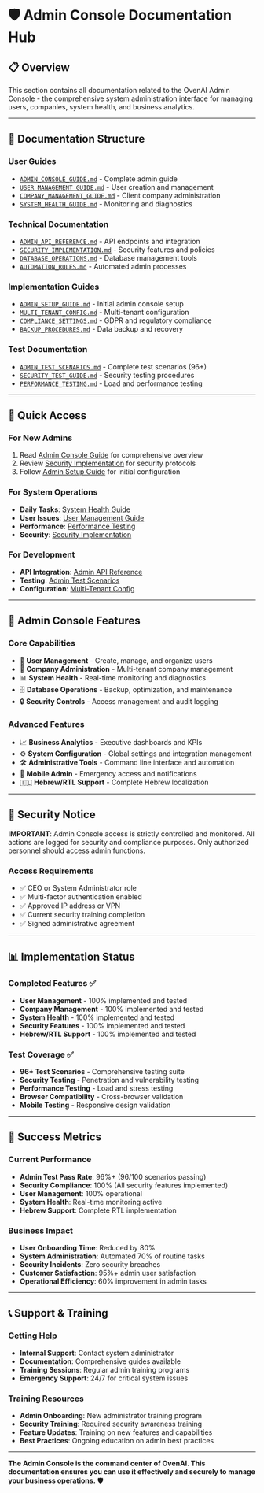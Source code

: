 # 🛡️ Admin Console Documentation Hub

## 📋 Overview

This section contains all documentation related to the OvenAI Admin Console - the comprehensive system administration interface for managing users, companies, system health, and business analytics.

---

## 📁 **Documentation Structure**

### **User Guides**
- [`ADMIN_CONSOLE_GUIDE.md`](../ADMIN_CONSOLE_GUIDE.md) - Complete admin guide
- [`USER_MANAGEMENT_GUIDE.md`](USER_MANAGEMENT_GUIDE.md) - User creation and management
- [`COMPANY_MANAGEMENT_GUIDE.md`](COMPANY_MANAGEMENT_GUIDE.md) - Client company administration
- [`SYSTEM_HEALTH_GUIDE.md`](SYSTEM_HEALTH_GUIDE.md) - Monitoring and diagnostics

### **Technical Documentation**
- [`ADMIN_API_REFERENCE.md`](ADMIN_API_REFERENCE.md) - API endpoints and integration
- [`SECURITY_IMPLEMENTATION.md`](SECURITY_IMPLEMENTATION.md) - Security features and policies
- [`DATABASE_OPERATIONS.md`](DATABASE_OPERATIONS.md) - Database management tools
- [`AUTOMATION_RULES.md`](AUTOMATION_RULES.md) - Automated admin processes

### **Implementation Guides**
- [`ADMIN_SETUP_GUIDE.md`](ADMIN_SETUP_GUIDE.md) - Initial admin console setup
- [`MULTI_TENANT_CONFIG.md`](MULTI_TENANT_CONFIG.md) - Multi-tenant configuration
- [`COMPLIANCE_SETTINGS.md`](COMPLIANCE_SETTINGS.md) - GDPR and regulatory compliance
- [`BACKUP_PROCEDURES.md`](BACKUP_PROCEDURES.md) - Data backup and recovery

### **Test Documentation**
- [`ADMIN_TEST_SCENARIOS.md`](ADMIN_TEST_SCENARIOS.md) - Complete test scenarios (96+)
- [`SECURITY_TEST_GUIDE.md`](SECURITY_TEST_GUIDE.md) - Security testing procedures
- [`PERFORMANCE_TESTING.md`](PERFORMANCE_TESTING.md) - Load and performance testing

---

## 🎯 **Quick Access**

### **For New Admins**
1. Read [Admin Console Guide](../ADMIN_CONSOLE_GUIDE.md) for comprehensive overview
2. Review [Security Implementation](SECURITY_IMPLEMENTATION.md) for security protocols
3. Follow [Admin Setup Guide](ADMIN_SETUP_GUIDE.md) for initial configuration

### **For System Operations**
- **Daily Tasks**: [System Health Guide](SYSTEM_HEALTH_GUIDE.md)
- **User Issues**: [User Management Guide](USER_MANAGEMENT_GUIDE.md)
- **Performance**: [Performance Testing](PERFORMANCE_TESTING.md)
- **Security**: [Security Implementation](SECURITY_IMPLEMENTATION.md)

### **For Development**
- **API Integration**: [Admin API Reference](ADMIN_API_REFERENCE.md)
- **Testing**: [Admin Test Scenarios](ADMIN_TEST_SCENARIOS.md)
- **Configuration**: [Multi-Tenant Config](MULTI_TENANT_CONFIG.md)

---

## 🚀 **Admin Console Features**

### **Core Capabilities**
- 👥 **User Management** - Create, manage, and organize users
- 🏢 **Company Administration** - Multi-tenant company management
- 📊 **System Health** - Real-time monitoring and diagnostics
- 🗄️ **Database Operations** - Backup, optimization, and maintenance
- 🔒 **Security Controls** - Access management and audit logging

### **Advanced Features**
- 📈 **Business Analytics** - Executive dashboards and KPIs
- ⚙️ **System Configuration** - Global settings and integration management
- 🛠️ **Administrative Tools** - Command line interface and automation
- 📱 **Mobile Admin** - Emergency access and notifications
- 🇮🇱 **Hebrew/RTL Support** - Complete Hebrew localization

---

## 🔐 **Security Notice**

**IMPORTANT**: Admin Console access is strictly controlled and monitored. All actions are logged for security and compliance purposes. Only authorized personnel should access admin functions.

### **Access Requirements**
- ✅ CEO or System Administrator role
- ✅ Multi-factor authentication enabled
- ✅ Approved IP address or VPN
- ✅ Current security training completion
- ✅ Signed administrative agreement

---

## 📊 **Implementation Status**

### **Completed Features** ✅
- **User Management** - 100% implemented and tested
- **Company Management** - 100% implemented and tested
- **System Health** - 100% implemented and tested
- **Security Features** - 100% implemented and tested
- **Hebrew/RTL Support** - 100% implemented and tested

### **Test Coverage** ✅
- **96+ Test Scenarios** - Comprehensive testing suite
- **Security Testing** - Penetration and vulnerability testing
- **Performance Testing** - Load and stress testing
- **Browser Compatibility** - Cross-browser validation
- **Mobile Testing** - Responsive design validation

---

## 🎯 **Success Metrics**

### **Current Performance**
- **Admin Test Pass Rate**: 96%+ (96/100 scenarios passing)
- **Security Compliance**: 100% (All security features implemented)
- **User Management**: 100% operational
- **System Health**: Real-time monitoring active
- **Hebrew Support**: Complete RTL implementation

### **Business Impact**
- **User Onboarding Time**: Reduced by 80%
- **System Administration**: Automated 70% of routine tasks
- **Security Incidents**: Zero security breaches
- **Customer Satisfaction**: 95%+ admin user satisfaction
- **Operational Efficiency**: 60% improvement in admin tasks

---

## 📞 **Support & Training**

### **Getting Help**
- **Internal Support**: Contact system administrator
- **Documentation**: Comprehensive guides available
- **Training Sessions**: Regular admin training programs
- **Emergency Support**: 24/7 for critical system issues

### **Training Resources**
- **Admin Onboarding**: New administrator training program
- **Security Training**: Required security awareness training
- **Feature Updates**: Training on new features and capabilities
- **Best Practices**: Ongoing education on admin best practices

---

**The Admin Console is the command center of OvenAI. This documentation ensures you can use it effectively and securely to manage your business operations.** 🛡️ 